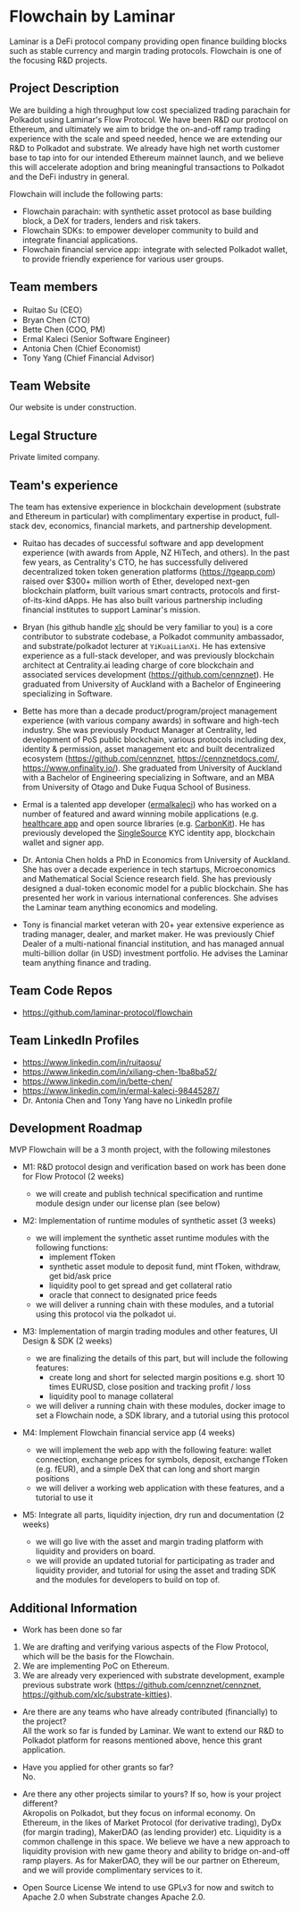 # Flowchain by Laminar
Laminar is a DeFi protocol company providing open finance building blocks such as stable currency and margin trading protocols. Flowchain is one of the focusing R&D projects.

## Project Description
We are building a high throughput low cost specialized trading parachain for Polkadot using Laminar's Flow Protocol. We have been R&D our protocol on Ethereum, and ultimately we aim to bridge the on-and-off ramp trading experience with the scale and speed needed, hence we are extending our R&D to Polkadot and substrate. We already have high net worth customer base to tap into for our intended Ethereum mainnet launch, and we believe this will accelerate adoption and bring meaningful transactions to Polkadot and the DeFi industry in general.

Flowchain will include the following parts:
  * Flowchain parachain: with synthetic asset protocol as base building block, a DeX for traders, lenders and risk takers.
  * Flowchain SDKs: to empower developer community to build and integrate financial applications.
  * Flowchain financial service app: integrate with selected Polkadot wallet, to provide friendly experience for various user groups.

## Team members
* Ruitao Su (CEO）
* Bryan Chen (CTO)
* Bette Chen (COO, PM)
* Ermal Kaleci (Senior Software Engineer) 
* Antonia Chen (Chief Economist)
* Tony Yang (Chief Financial Advisor)

## Team Website
Our website is under construction.

## Legal Structure
Private limited company.

## Team's experience
The team has extensive experience in blockchain development (substrate and Ethereum in particular) with complimentary expertise in product, full-stack dev, economics, financial markets, and partnership development.

* Ruitao has decades of successful software and app development experience (with awards from Apple, NZ HiTech, and others). In the past few years, as Centrality's CTO, he has successfully delivered decentralized token token generation platforms (https://tgeapp.com) raised over $300+ million worth of Ether, developed next-gen blockchain platform, built various smart contracts, protocols and first-of-its-kind dApps. He has also built various partnership including financial institutes to support Laminar's mission.

* Bryan (his github handle [xlc](https://github.com/xlc) should be very familiar to you) is a core contributor to substrate codebase, a Polkadot community ambassador, and substrate/polkadot lecturer at `YiKuaiLianXi`. He has extensive experience as a full-stack developer, and was previously blockchain architect at Centrality.ai leading charge of core blockchain and associated services development (https://github.com/cennznet). He graduated from University of Auckland with a Bachelor of Engineering specializing in Software.

* Bette has more than a decade product/program/project management experience (with various company awards) in software and high-tech industry. She was previously Product Manager at Centrality, led development of PoS public blockchain, various protocols including dex, identity & permission, asset management etc and built decentralized ecosystem (https://github.com/cennznet, https://cennznetdocs.com/, https://www.onfinality.io/). She graduated from University of Auckland with a Bachelor of Engineering specializing in Software, and an MBA from University of Otago and Duke Fuqua School of Business.

* Ermal is a talented app developer ([ermalkaleci](https://github.com/ermalkaleci)) who has worked on a number of featured and award winning mobile applications (e.g. [healthcare app](https://www.apple.com/healthcare/) and open source libraries (e.g. [CarbonKit](https://github.com/ermalkaleci/CarbonKit)). He has previously developed the [SingleSource](https://www.mysinglesource.io/) KYC identity app, blockchain wallet and signer app.

* Dr. Antonia Chen holds a PhD in Economics from University of Auckland. She has over a decade experience in tech startups, Microeconomics and Mathematical Social Science research field. She has previously designed a dual-token economic model for a public blockchain. She has presented her work in various international conferences. She advises the Laminar team anything economics and modeling.

* Tony is financial market veteran with 20+ year extensive experience as trading manager, dealer, and market maker. He was previously Chief Dealer of a multi-national financial institution, and has managed annual multi-billion dollar (in USD) investment portfolio. He advises the Laminar team anything finance and trading.

## Team Code Repos
* https://github.com/laminar-protocol/flowchain

## Team LinkedIn Profiles
* https://www.linkedin.com/in/ruitaosu/<Ruitao Su>
* https://www.linkedin.com/in/xiliang-chen-1ba8ba52/<Bryan Chen>
* https://www.linkedin.com/in/bette-chen/<Bette Chen>
* https://www.linkedin.com/in/ermal-kaleci-98445287/<Ermal Kaleci>
* Dr. Antonia Chen and Tony Yang have no LinkedIn profile

## Development Roadmap
MVP Flowchain will be a 3 month project, with the following milestones

* M1: R&D protocol design and verification based on work has been done for Flow Protocol (2 weeks)
  - we will create and publish technical specification and runtime module design under our license plan (see below)

* M2: Implementation of runtime modules of synthetic asset (3 weeks)
  - we will implement the synthetic asset runtime modules with the following functions: 
    - implement fToken
    - synthetic asset module to deposit fund, mint fToken, withdraw, get bid/ask price
    - liquidity pool to get spread and get collateral ratio
    - oracle that connect to designated price feeds
  - we will deliver a running chain with these modules, and a tutorial using this protocol via the polkadot ui.

* M3: Implementation of margin trading modules and other features, UI Design & SDK (2 weeks)
  - we are finalizing the details of this part, but will include the following features:
    - create long and short for selected margin positions e.g. short 10 times EURUSD, close position and tracking profit / loss
    - liquidity pool to manage collateral
  - we will deliver a running chain with these modules, docker image to set a Flowchain node, a SDK library, and a tutorial using this protocol

* M4: Implement Flowchain financial service app (4 weeks)
  - we will implement the web app with the following feature: wallet connection, exchange prices for symbols, deposit, exchange fToken (e.g. fEUR), and a simple DeX that can long and short margin positions
  - we will deliver a working web application with these features, and a tutorial to use it

* M5: Integrate all parts, liquidity injection, dry run and documentation (2 weeks)
  - we will go live with the asset and margin trading platform with liquidity and providers on board.
  - we will provide an updated tutorial for participating as trader and liquidity provider, and tutorial for using the asset and trading SDK and the modules for developers to build on top of.

## Additional Information
* Work has been done so far
1. We are drafting and verifying various aspects of the Flow Protocol, which will be the basis for the Flowchain.
2. We are implementing PoC on Ethereum.
3. We are already very experienced with substrate development, example previous substrate work (https://github.com/cennznet/cennznet, https://github.com/xlc/substrate-kitties).

* Are there are any teams who have already contributed (financially) to the project?  
All the work so far is funded by Laminar. We want to extend our R&D to Polkadot platform for reasons mentioned above, hence this grant application.

* Have you applied for other grants so far?  
No.

* Are there any other projects similar to yours? If so, how is your project different?  
Akropolis on Polkadot, but they focus on informal economy. On Ethereum, in the likes of Market Protocol (for derivative trading), DyDx (for margin trading), MakerDAO (as lending provider) etc.
Liquidity is a common challenge in this space. We believe we have a new approach to liquidity provision with new game theory and ability to bridge on-and-off ramp players. As for MakerDAO, they will be our partner on Ethereum, and we will provide complimentary services to it.

* Open Source License
We intend to use GPLv3 for now and switch to Apache 2.0 when Substrate changes Apache 2.0.
